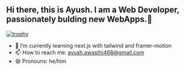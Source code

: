 ## Hi there, this is Ayush. I am a Web Developer, passionately bulding new WebApps.👋
[![trophy](https://github-profile-trophy.vercel.app/?username=ayushx007&theme=onedark)](https://github.com/ryo-ma/github-profile-trophy)
- 🌱 I’m currently learning next.js with tailwind and framer-motion 
- 📫 How to reach me: ayush.awasthi468@gmail.com
- 😄 Pronouns: he/him
